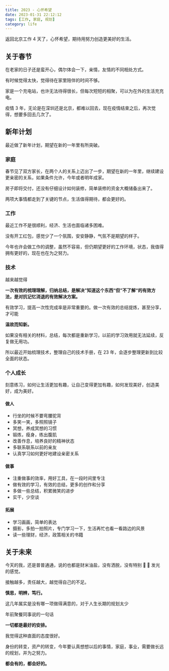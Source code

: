 ```yaml
---
title: 2023 - 心怀希望
date: 2023-01-31 22:12:12
tags: [工作, 家庭, 规划]
category: life
---
```


返回北京工作 4 天了，心怀希望，期待用努力创造更美好的生活。

## 关于春节

在老家的日子还是蛮开心，偶尔体会一下，亲情，友情的不同相处方式。

有时候觉得太快，觉得待在家里陪伴的时间不够。

家是一个充电站，也许无法待得很长，但每次短短的相聚，可以为在外的生活充充电。

疫情 3 年，无论是在深圳还是北京，都难以回去，现在疫情结束之后，再次觉得，想要多回去几次了。

## 新年计划

最近做了新年计划，期望在新的一年里有所突破。

### 家庭

春节见了双方家长，在两个人的关系上迈出了一步，期望在新的一年里，继续建设更亲密的关系，如果条件允许，今年或者明年成家。

房子即将交付，还没有仔细设计如何装修，简单装修的资金大概储备出来了。

两项大事情都走到了关键的节点，生活值得期待，都会更好的。

### 工作

最近工作不是很顺利，经济、生活也面临诸多困难。

没有开工红包，感觉少了一个氛围，安安静静，气氛不是期望的样子。

今年也许会做工作的调整，虽然不容易，但仍期望更好的工作环境，状态，我值得拥有更好的，现在也在为之努力。

### 技术

越来越觉得

**一次有效的梳理理解，归纳总结，是解决”知道这个东西“但”不了解“的有效方法，是对抗记忆消退的有效解决方案。**

有效学习，提高一次性完成率是非常重要的。做一次有效的总结提炼，甚至分享，才可能

**温故而知新。**

如果没有相关的材料，总结，每次都是重新学习，以前的学习效用就无法延续，反复做无用功。

所以最近开始梳理技术，整理自己的技术手册，在 23 年，会逐步整理更新到比较全面的状态。

### 个人成长

刻意练习，如何让生活更加有趣，让自己变得更加有趣，如何发现美好，创造美好，成为美好。

#### 做人

- 行坐的时候不要弯腰驼背
- 多笑一笑，多照照镜子
- 冥想，养成冥想的习惯
- 锻炼，瘦身，练出腹肌
- 改善作息，培养良好的精神状态
- 多联系联系以前的亲友
- 认真学习如何更好地建设亲密关系

#### 做事

- 注重做事的效率，用好工具，在一段时间里专注
- 做有效的学习，有效的总结，更多的创作和分享
- 多做一些总结，积累微笑的进步
- 实干，少空谈

#### 拓展

- 学习画画，简单的表达
- 摄影，多拍一拍照片，专门学习一下，生活再忙也看一看路边的风景
- 读一些理财，经济，政策相关的书籍

## 关于未来

今天的我，还是普普通通，说的也都是财米油盐，没有洒脱，没有特别 🌟 🌟 发光的感觉。

接触越多，责任越大，越觉得自己的不足。

**慎思，明辨，笃行。**

这几年属实是没有哪一项做得满意的，对于人生长期的规划太少

年前聚餐同事说的一句话

**一切都是最好的安排。**

我觉得这种直面的态度很好。

身份的转变，资产的转变，今年要认真想想以后的事情，家庭，事业，需要做长远的规划，并为之努力。

**都会有的，都会好的。**
